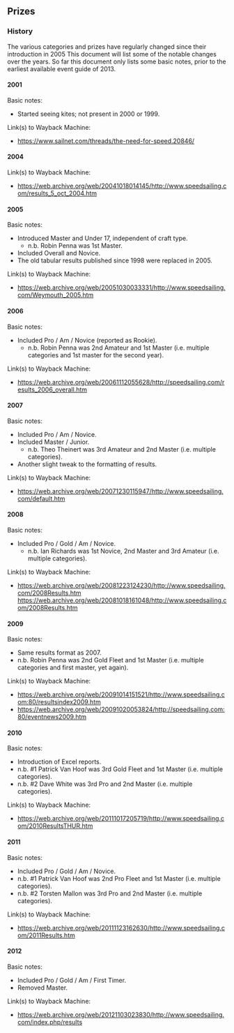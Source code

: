## Prizes

### History

The various categories and prizes have regularly changed since their introduction in 2005 This document will list some of the notable changes over the years. So far this document only lists some basic notes, prior to the earliest available event guide of 2013.



#### 2001

Basic notes:

- Started seeing kites; not present in 2000 or 1999.

Link(s) to Wayback Machine:

- https://www.sailnet.com/threads/the-need-for-speed.20846/



#### 2004

Link(s) to Wayback Machine:

- https://web.archive.org/web/20041018014145/http://www.speedsailing.com/results_5_oct_2004.htm



#### 2005

Basic notes:

- Introduced Master and Under 17, independent of craft type.
  - n.b. Robin Penna was 1st Master.
- Included Overall and Novice.
- The old tabular results published since 1998 were replaced in 2005.

Link(s) to Wayback Machine:

- https://web.archive.org/web/20051030033331/http://www.speedsailing.com/Weymouth_2005.htm



#### 2006

Basic notes:

- Included Pro / Am / Novice (reported as Rookie).
  - n.b. Robin Penna was 2nd Amateur and 1st Master (i.e. multiple categories and 1st master for the second year).

Link(s) to Wayback Machine:

- https://web.archive.org/web/20061112055628/http://speedsailing.com/results_2006_overall.htm



#### 2007

Basic notes:

- Included Pro / Am / Novice.
- Included Master / Junior.
  - n.b. Theo Theinert was 3rd Amateur and 2nd Master (i.e. multiple categories).
- Another slight tweak to the formatting of results.

Link(s) to Wayback Machine:

- https://web.archive.org/web/20071230115947/http://www.speedsailing.com/default.htm



#### 2008

Basic notes:

- Included Pro / Gold / Am / Novice.
  - n.b. Ian Richards was 1st Novice, 2nd Master and 3rd Amateur (i.e. multiple categories).

Link(s) to Wayback Machine:
- https://web.archive.org/web/20081223124230/http://www.speedsailing.com/2008Results.htm
https://web.archive.org/web/20081018161048/http://www.speedsailing.com/2008Results.htm



#### 2009

Basic notes:

- Same results format as 2007.
- n.b. Robin Penna was 2nd Gold Fleet and 1st Master (i.e. multiple categories and first master, yet again).

Link(s) to Wayback Machine:

- https://web.archive.org/web/20091014151521/http://www.speedsailing.com:80/resultsindex2009.htm
- https://web.archive.org/web/20091020053824/http://speedsailing.com:80/eventnews2009.htm



#### 2010

Basic notes:

- Introduction of Excel reports.
- n.b. #1 Patrick Van Hoof was 3rd Gold Fleet and 1st Master (i.e. multiple categories).
- n.b. #2 Dave White was 3rd Pro and 2nd Master (i.e. multiple categories).

Link(s) to Wayback Machine:

- https://web.archive.org/web/20111017205719/http://www.speedsailing.com/2010ResultsTHUR.htm



#### 2011

Basic notes:

- Included Pro / Gold / Am / Novice.
- n.b. #1 Patrick Van Hoof was 2nd Pro Fleet and 1st Master (i.e. multiple categories).
- n.b. #2 Torsten Mallon was 3rd Pro and 2nd Master (i.e. multiple categories).

Link(s) to Wayback Machine:

- https://web.archive.org/web/20111123162630/http://www.speedsailing.com/2011Results.htm



#### 2012

Basic notes:

- Included Pro / Gold / Am / First Timer.
- Removed Master.

Link(s) to Wayback Machine:

- https://web.archive.org/web/20121103023830/http://www.speedsailing.com/index.php/results